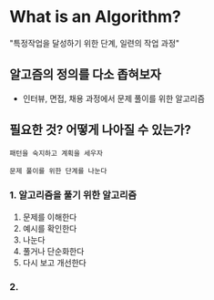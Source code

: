 # What is an Algorithm?
"특정작업을 달성하기 위한 단계, 일련의 작업 과정"
## 알고즘의 정의를 다소 좁혀보자
- 인터뷰, 면접, 채용 과정에서 문제 풀이를 위한 알고리즘

## 필요한 것? 어떻게 나아질 수 있는가?
`패턴을 숙지하고 계획을 세우자`

`문제 풀이를 위한 단계를 나눈다`

### 1. 알고리즘을 풀기 위한 알고리즘
1) 문제를 이해한다
2) 예시를 확인한다
3) 나눈다
4) 풀거나 단순화한다
5) 다시 보고 개선한다

### 2. 